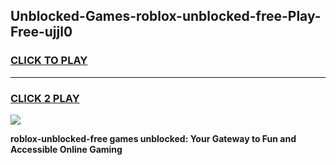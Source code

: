 
## Unblocked-Games-roblox-unblocked-free-Play-Free-ujjl0
<h3>
<a href="https://premium76.site?title=roblox-unblocked-free&ref=21A">CLICK TO PLAY</a></h3>
<hr>

<h3>
<a href="https://premium76.site?title=roblox-unblocked-free&ref=21A">CLICK 2 PLAY</a>
  
</h3>

<a href="https://premium76.site?title=roblox-unblocked-free&ref=21A"><img src="https://clearcache.store/games.png"></a>


**roblox-unblocked-free games unblocked: Your Gateway to Fun and Accessible Online Gaming**
